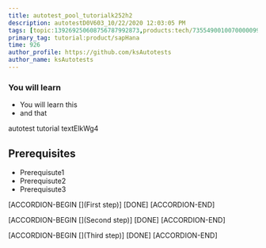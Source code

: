 ```yaml
---
title: autotest_pool_tutorialk252h2
description: autotestD0V603_10/22/2020 12:03:05 PM
tags: [topic:139269250608756787992873,products:tech/73554900100700000996,tutorial:experience/advanced]
primary_tag: tutorial:product/sapHana
time: 926
author_profile: https://github.com/ksAutotests
author_name: ksAutotests
---
```

### You will learn
- You will learn this
- and that

autotest tutorial textElkWg4

## Prerequisites
- Prerequisute1
- Prerequisute2
- Prerequisute3

[ACCORDION-BEGIN [](First step)]
[DONE]
[ACCORDION-END]

[ACCORDION-BEGIN [](Second step)]
[DONE]
[ACCORDION-END]

[ACCORDION-BEGIN [](Third step)]
[DONE]
[ACCORDION-END]


